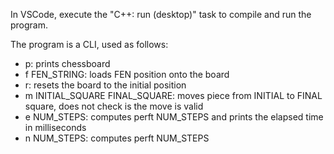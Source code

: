 In VSCode, execute the "C++: run (desktop)" task to compile and run the program.

The program is a CLI, used as follows:

- p: prints chessboard
- f FEN_STRING: loads FEN position onto the board
- r: resets the board to the initial position
- m INITIAL_SQUARE FINAL_SQUARE: moves piece from INITIAL to FINAL square, does not check is the move is valid
- e NUM_STEPS: computes perft NUM_STEPS and prints the elapsed time in milliseconds
- n NUM_STEPS: computes perft NUM_STEPS